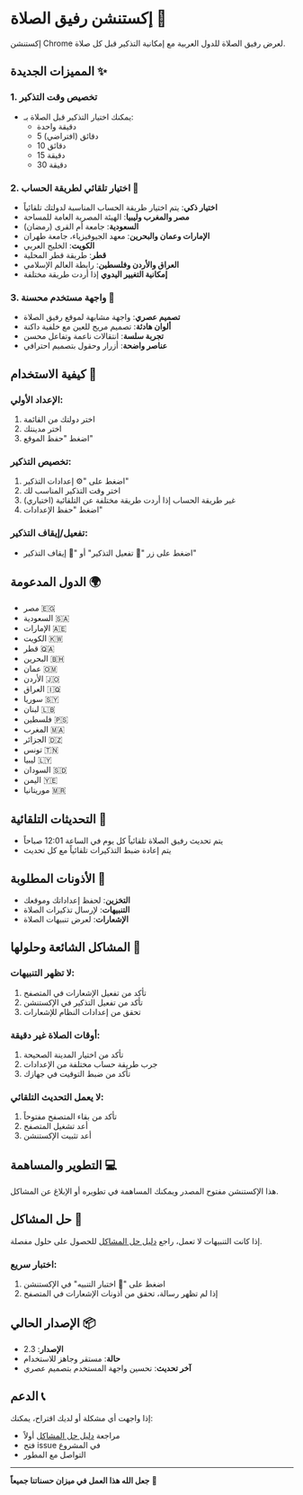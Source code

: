 # إكستنشن رفيق الصلاة 🕌

إكستنشن Chrome لعرض رفيق الصلاة للدول العربية مع إمكانية التذكير قبل كل صلاة.

## المميزات الجديدة ✨

### 1. تخصيص وقت التذكير

- يمكنك اختيار التذكير قبل الصلاة بـ:
  - دقيقة واحدة
  - 5 دقائق (افتراضي)
  - 10 دقائق
  - 15 دقيقة
  - 30 دقيقة

### 2. اختيار تلقائي لطريقة الحساب 🤖

- **اختيار ذكي**: يتم اختيار طريقة الحساب المناسبة لدولتك تلقائياً
- **مصر والمغرب وليبيا**: الهيئة المصرية العامة للمساحة
- **السعودية**: جامعة أم القرى (رمضان)
- **الإمارات وعمان والبحرين**: معهد الجيوفيزياء، جامعة طهران
- **الكويت**: الخليج العربي
- **قطر**: طريقة قطر المحلية
- **العراق والأردن وفلسطين**: رابطة العالم الإسلامي
- **إمكانية التغيير اليدوي** إذا أردت طريقة مختلفة

### 3. واجهة مستخدم محسنة 🎨

- **تصميم عصري**: واجهة مشابهة لموقع رفيق الصلاة
- **ألوان هادئة**: تصميم مريح للعين مع خلفية داكنة
- **تجربة سلسة**: انتقالات ناعمة وتفاعل محسن
- **عناصر واضحة**: أزرار وحقول بتصميم احترافي

## كيفية الاستخدام 📱

### الإعداد الأولي:

1. اختر دولتك من القائمة
2. اختر مدينتك
3. اضغط "حفظ الموقع"

### تخصيص التذكير:

1. اضغط على "⚙️ إعدادات التذكير"
2. اختر وقت التذكير المناسب لك
3. (اختياري) غير طريقة الحساب إذا أردت طريقة مختلفة عن التلقائية
4. اضغط "حفظ الإعدادات"

### تفعيل/إيقاف التذكير:

- اضغط على زر "🔔 تفعيل التذكير" أو "🚫 إيقاف التذكير"

## الدول المدعومة 🌍

- مصر 🇪🇬
- السعودية 🇸🇦
- الإمارات 🇦🇪
- الكويت 🇰🇼
- قطر 🇶🇦
- البحرين 🇧🇭
- عمان 🇴🇲
- الأردن 🇯🇴
- العراق 🇮🇶
- سوريا 🇸🇾
- لبنان 🇱🇧
- فلسطين 🇵🇸
- المغرب 🇲🇦
- الجزائر 🇩🇿
- تونس 🇹🇳
- ليبيا 🇱🇾
- السودان 🇸🇩
- اليمن 🇾🇪
- موريتانيا 🇲🇷

## التحديثات التلقائية 🔄

- يتم تحديث رفيق الصلاة تلقائياً كل يوم في الساعة 12:01 صباحاً
- يتم إعادة ضبط التذكيرات تلقائياً مع كل تحديث

## الأذونات المطلوبة 🔐

- **التخزين**: لحفظ إعداداتك وموقعك
- **التنبيهات**: لإرسال تذكيرات الصلاة
- **الإشعارات**: لعرض تنبيهات الصلاة

## المشاكل الشائعة وحلولها 🔧

### لا تظهر التنبيهات:

1. تأكد من تفعيل الإشعارات في المتصفح
2. تأكد من تفعيل التذكير في الإكستنشن
3. تحقق من إعدادات النظام للإشعارات

### أوقات الصلاة غير دقيقة:

1. تأكد من اختيار المدينة الصحيحة
2. جرب طريقة حساب مختلفة من الإعدادات
3. تأكد من ضبط التوقيت في جهازك

### لا يعمل التحديث التلقائي:

1. تأكد من بقاء المتصفح مفتوحاً
2. أعد تشغيل المتصفح
3. أعد تثبيت الإكستنشن

## التطوير والمساهمة 💻

هذا الإكستنشن مفتوح المصدر ويمكنك المساهمة في تطويره أو الإبلاغ عن المشاكل.

## حل المشاكل 🔧

إذا كانت التنبيهات لا تعمل، راجع [دليل حل المشاكل](TROUBLESHOOTING.md) للحصول على حلول مفصلة.

### اختبار سريع:

1. اضغط على "🔔 اختبار التنبيه" في الإكستنشن
2. إذا لم تظهر رسالة، تحقق من أذونات الإشعارات في المتصفح

## الإصدار الحالي 📦

- **الإصدار**: 2.3
- **حالة**: مستقر وجاهز للاستخدام
- **آخر تحديث**: تحسين واجهة المستخدم بتصميم عصري

## الدعم 📞

إذا واجهت أي مشكلة أو لديك اقتراح، يمكنك:

- مراجعة [دليل حل المشاكل](TROUBLESHOOTING.md) أولاً
- فتح issue في المشروع
- التواصل مع المطور

---

**جعل الله هذا العمل في ميزان حسناتنا جميعاً** 🤲
